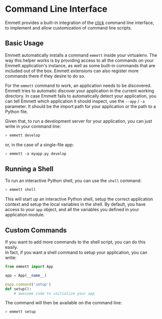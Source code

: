 Command Line Interface
======================

Emmett provides a built-in integration of the [click](http://click.pocoo.org) command line interface, to implement and allow customization of command line scripts.

Basic Usage
-----------

Emmett automatically installs a command `emmett` inside your virtualenv. The way this helper works is by providing access to all the commands on your Emmett application's instance, as well as some built-in commands that are included out of the box. Emmett extensions can also register more commands there if they desire to do so.

For the `emmett` command to work, an application needs to be discovered. Emmett tries to automatic discover your application in the current working directory. In case Emmett fails to automatically detect your application, you can tell Emmett which application it should inspect, use the `--app` / `-a` parameter. It should be the import path for your application or the path to a Python file.

Given that, to run a development server for your application, you can just write in your command line:

```bash
> emmett develop
```

or, in the case of a single-file app:

```bash
> emmett -a myapp.py develop
```

Running a Shell
---------------

To run an interactive Python shell, you can use the `shell` command:

```bash
> emmett shell
```

This will start up an interactive Python shell, setup the correct application context and setup the local variables in the shell. By default, you have access to your `app` object, and all the variables you defined in your application module.

Custom Commands
---------------

If you want to add more commands to the shell script, you can do this easily.   
In fact, if you want a shell command to setup your application, you can write:

```python
from emmett import App

app = App(__name__)

@app.command('setup')
def setup():
    # awesome code to initialize your app
```

The command will then be available on the command line:

```bash
> emmett setup
```
